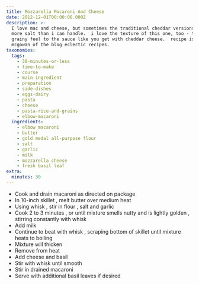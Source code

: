 ```yaml
---
title: Mozzarella Macaroni And Cheese
date: 2012-12-01T00:00:00.000Z
description: >-
  I love mac and cheese, but sometimes the traditional cheddar versions have way
  more salt than i can handle.  i love the texture of this one, too - there's no
  grainy feel to the sauce like you get with cheddar cheese.  recipe is by angie
  mcgowan of the blog eclectic recipes.
taxonomies:
  tags:
    - 30-minutes-or-less
    - time-to-make
    - course
    - main-ingredient
    - preparation
    - side-dishes
    - eggs-dairy
    - pasta
    - cheese
    - pasta-rice-and-grains
    - elbow-macaroni
  ingredients:
    - elbow macaroni
    - butter
    - gold medal all-purpose flour
    - salt
    - garlic
    - milk
    - mozzarella cheese
    - fresh basil leaf
extra:
  minutes: 30
---
```

 - Cook and drain macaroni as directed on package
 - In 10-inch skillet , melt butter over medium heat
 - Using whisk , stir in flour , salt and garlic
 - Cook 2 to 3 minutes , or until mixture smells nutty and is lightly golden , stirring constantly with whisk
 - Add milk
 - Continue to beat with whisk , scraping bottom of skillet until mixture heats to boiling
 - Mixture will thicken
 - Remove from heat
 - Add cheese and basil
 - Stir with whisk until smooth
 - Stir in drained macaroni
 - Serve with additional basil leaves if desired
